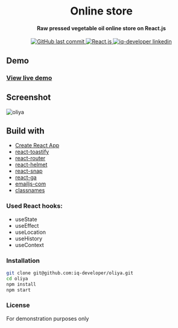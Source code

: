 <h1 align="center">Online store</h1>

<h4 align="center">Raw pressed vegetable oil online store on React.js</h4>

<p align="center">
<a href="https://github.com/iq-developer/oliya/commits/main" target='_blank'>
<img alt="GitHub last commit" src="https://img.shields.io/github/last-commit/iq-developer/oliya">
</a>
<a href="https://reactjs.org/" target='_blank'>
<img alt="React.js" src="https://img.shields.io/badge/React-17.0.2-blue">
</a>
<a href="https://www.linkedin.com/in/iq-developer/" target='_blank'>
<img alt="iq-developer linkedin" src="https://img.shields.io/badge/made by-iq&#8211;developer-orange">
</a>  
</p>

## Demo
### [View live demo](https://iq-developer.github.io/oliya/)
## Screenshot
![oliya](https://user-images.githubusercontent.com/70282845/161394272-e488289e-a2a8-4ff5-a17e-678cae84ecc1.jpg)
## Build with
* [Create React App](https://github.com/facebook/create-react-app)
* [react-toastify](https://www.npmjs.com/package/react-toastify)
* [react-router](https://www.npmjs.com/package/react-router)
* [react-helmet](https://www.npmjs.com/package/react-helmet)
* [react-snap](https://www.npmjs.com/package/react-snap)
* [react-ga](https://www.npmjs.com/package/react-ga)
* [emailjs-com](https://www.npmjs.com/package/emailjs-com)
* [classnames](https://www.npmjs.com/package/classnames)

### Used React hooks:
* useState
* useEffect
* useLocation
* useHistory
* useContext

### Installation
  ```sh
  git clone git@github.com:iq-developer/oliya.git
  cd oliya
  npm install
  npm start
  ```
### License
For demonstration purposes only
